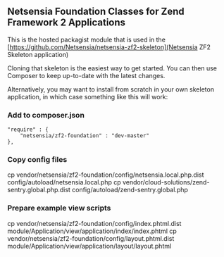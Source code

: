 ## Netsensia Foundation Classes for Zend Framework 2 Applications

This is the hosted packagist module that is used in the [https://github.com/Netsensia/netsensia-zf2-skeleton](Netsensia ZF2 Skeleton application)

Cloning that skeleton is the easiest way to get started.  You can then use Composer to keep up-to-date with the latest changes.

Alternatively, you may want to install from scratch in your own skeleton application, in which case something like this will work:

### Add to composer.json

	"require" : {
		"netsensia/zf2-foundation" : "dev-master"
	},

### Copy config files

  cp vendor/netsensia/zf2-foundation/config/netsensia.local.php.dist config/autoload/netsensia.local.php
  cp vendor/cloud-solutions/zend-sentry.global.php.dist config/autoload/zend-sentry.global.php

### Prepare example view scripts

  cp vendor/netsensia/zf2-foundation/config/index.phtml.dist module/Application/view/application/index/index.phtml
  cp vendor/netsensia/zf2-foundation/config/layout.phtml.dist module/Application/view/application/layout/layout.phtml
  
  
  

